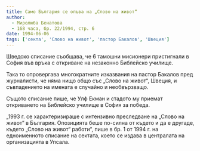 ```yaml
---
title: Само България се опъва на „Слово на живот“
author: 
  - Миролюба Бенатова
  - 168 часа, бр. 22/1994, стр. 6
date: 1994-06-06
tags: ['секта', 'Слово на живот', 'пастор Бакалов', 'Швеция']
---
```


Шведско списание съобщава, че 6 тамошни мисионери пристигнали в София във връка с откриване на незаконно Библейско училище.

Така то опровергава многократните изказвания на пастор Бакалов пред журналисти, че няма нищо общо със „Слово на живот“, Швеция, и съвпадението на имената е случайно и необвързващо.

Същото списание пише, че Улф Екман и стадото му приемат откриването на Библейско училище в София за победа.

„1993 г. се характеризираше с интензивно преследване на „Слово на живот“ в България. Опозицията беше по-силна от където и да е другаде, където „Слово на живот“ работи“, пише в бр. 1 от 1994 г. на едноименното списание на сектата, което се издава в централата на организацията в Упсала.
